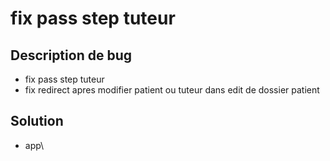 # fix pass step tuteur

## Description de bug

- fix pass step tuteur
- fix redirect apres modifier patient ou tuteur dans edit de dossier patient
  
## Solution

- app\